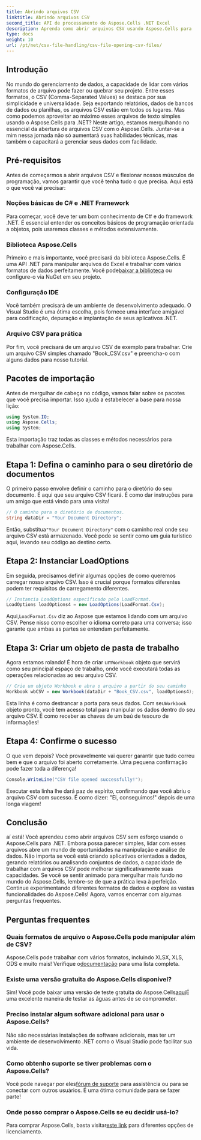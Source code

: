 ```yaml
---
title: Abrindo arquivos CSV
linktitle: Abrindo arquivos CSV
second_title: API de processamento do Aspose.Cells .NET Excel
description: Aprenda como abrir arquivos CSV usando Aspose.Cells para .NET com nosso guia abrangente passo a passo. Domine a manipulação de dados.
type: docs
weight: 10
url: /pt/net/csv-file-handling/csv-file-opening-csv-files/
---
```

## Introdução
No mundo do gerenciamento de dados, a capacidade de lidar com vários formatos de arquivo pode fazer ou quebrar seu projeto. Entre esses formatos, o CSV (Comma-Separated Values) se destaca por sua simplicidade e universalidade. Seja exportando relatórios, dados de bancos de dados ou planilhas, os arquivos CSV estão em todos os lugares. Mas como podemos aproveitar ao máximo esses arquivos de texto simples usando o Aspose.Cells para .NET? Neste artigo, estamos mergulhando no essencial da abertura de arquivos CSV com o Aspose.Cells. Juntar-se a mim nessa jornada não só aumentará suas habilidades técnicas, mas também o capacitará a gerenciar seus dados com facilidade. 
## Pré-requisitos
Antes de começarmos a abrir arquivos CSV e flexionar nossos músculos de programação, vamos garantir que você tenha tudo o que precisa. Aqui está o que você vai precisar:
### Noções básicas de C# e .NET Framework
Para começar, você deve ter um bom conhecimento de C# e do framework .NET. É essencial entender os conceitos básicos de programação orientada a objetos, pois usaremos classes e métodos extensivamente.
### Biblioteca Aspose.Cells
 Primeiro e mais importante, você precisará da biblioteca Aspose.Cells. É uma API .NET para manipular arquivos do Excel e trabalhar com vários formatos de dados perfeitamente. Você pode[baixar a biblioteca](https://releases.aspose.com/cells/net/) ou configure-o via NuGet em seu projeto.
### Configuração IDE
Você também precisará de um ambiente de desenvolvimento adequado. O Visual Studio é uma ótima escolha, pois fornece uma interface amigável para codificação, depuração e implantação de seus aplicativos .NET.
### Arquivo CSV para prática
Por fim, você precisará de um arquivo CSV de exemplo para trabalhar. Crie um arquivo CSV simples chamado "Book_CSV.csv" e preencha-o com alguns dados para nosso tutorial.
## Pacotes de importação
Antes de mergulhar de cabeça no código, vamos falar sobre os pacotes que você precisa importar. Isso ajuda a estabelecer a base para nossa lição:
```csharp
using System.IO;
using Aspose.Cells;
using System;
```
Esta importação traz todas as classes e métodos necessários para trabalhar com Aspose.Cells.
## Etapa 1: Defina o caminho para o seu diretório de documentos
O primeiro passo envolve definir o caminho para o diretório do seu documento. É aqui que seu arquivo CSV ficará. É como dar instruções para um amigo que está vindo para uma visita!
```csharp
// O caminho para o diretório de documentos.
string dataDir = "Your Document Directory";
```
 Então, substitua`"Your Document Directory"` com o caminho real onde seu arquivo CSV está armazenado. Você pode se sentir como um guia turístico aqui, levando seu código ao destino certo.
## Etapa 2: Instanciar LoadOptions
Em seguida, precisamos definir algumas opções de como queremos carregar nosso arquivo CSV. Isso é crucial porque formatos diferentes podem ter requisitos de carregamento diferentes. 
```csharp
// Instancia LoadOptions especificado pelo LoadFormat.
LoadOptions loadOptions4 = new LoadOptions(LoadFormat.Csv);
```
 Aqui,`LoadFormat.Csv` diz ao Aspose que estamos lidando com um arquivo CSV. Pense nisso como escolher o idioma correto para uma conversa; isso garante que ambas as partes se entendam perfeitamente.
## Etapa 3: Criar um objeto de pasta de trabalho
Agora estamos rolando! É hora de criar um`Workbook` objeto que servirá como seu principal espaço de trabalho, onde você executará todas as operações relacionadas ao seu arquivo CSV.
```csharp
// Crie um objeto Workbook e abra o arquivo a partir do seu caminho
Workbook wbCSV = new Workbook(dataDir + "Book_CSV.csv", loadOptions4);
```
 Esta linha é como destrancar a porta para seus dados. Com seu`Workbook` objeto pronto, você tem acesso total para manipular os dados dentro do seu arquivo CSV. É como receber as chaves de um baú de tesouro de informações!
## Etapa 4: Confirme o sucesso
O que vem depois? Você provavelmente vai querer garantir que tudo correu bem e que o arquivo foi aberto corretamente. Uma pequena confirmação pode fazer toda a diferença!
```csharp
Console.WriteLine("CSV file opened successfully!");
```
Executar esta linha lhe dará paz de espírito, confirmando que você abriu o arquivo CSV com sucesso. É como dizer: "Ei, conseguimos!" depois de uma longa viagem!
## Conclusão
aí está! Você aprendeu como abrir arquivos CSV sem esforço usando o Aspose.Cells para .NET. Embora possa parecer simples, lidar com esses arquivos abre um mundo de oportunidades na manipulação e análise de dados. Não importa se você está criando aplicativos orientados a dados, gerando relatórios ou analisando conjuntos de dados, a capacidade de trabalhar com arquivos CSV pode melhorar significativamente suas capacidades. 
Se você se sentir animado para mergulhar mais fundo no mundo do Aspose.Cells, lembre-se de que a prática leva à perfeição. Continue experimentando diferentes formatos de dados e explore as vastas funcionalidades do Aspose.Cells! Agora, vamos encerrar com algumas perguntas frequentes.
## Perguntas frequentes
### Quais formatos de arquivo o Aspose.Cells pode manipular além de CSV?
 Aspose.Cells pode trabalhar com vários formatos, incluindo XLSX, XLS, ODS e muito mais! Verifique o[documentação](https://reference.aspose.com/cells/net/) para uma lista completa.
### Existe uma versão gratuita do Aspose.Cells disponível?
 Sim! Você pode baixar uma versão de teste gratuita do Aspose.Cells[aqui](https://releases.aspose.com/)É uma excelente maneira de testar as águas antes de se comprometer.
### Preciso instalar algum software adicional para usar o Aspose.Cells?
Não são necessárias instalações de software adicionais, mas ter um ambiente de desenvolvimento .NET como o Visual Studio pode facilitar sua vida.
### Como obtenho suporte se tiver problemas com o Aspose.Cells?
 Você pode navegar por eles[fórum de suporte](https://forum.aspose.com/c/cells/9) para assistência ou para se conectar com outros usuários. É uma ótima comunidade para se fazer parte!
### Onde posso comprar o Aspose.Cells se eu decidir usá-lo?
 Para comprar Aspose.Cells, basta visitar[este link](https://purchase.aspose.com/buy) para diferentes opções de licenciamento.